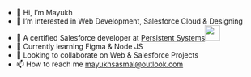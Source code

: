 - 👋 Hi, I’m Mayukh
- 👀 I’m interested in Web Development, Salesforce Cloud & Designing
- 💼 A certified Salesforce developer at <a href="https://www.persistent.com/">Persistent Systems</a><img src="https://media.giphy.com/media/WUlplcMpOCEmTGBtBW/giphy.gif" width="30">
- 🌱 Currently learning Figma & Node JS
- 💞️ Looking to collaborate on Web & Salesforce Projects
- 📫 How to reach me mayukhsasmal@outlook.com

<!---
MayukhS1/MayukhS1 is a ✨ special ✨ repository because its `README.md` (this file) appears on your GitHub profile.
You can click the Preview link to take a look at your changes.
--->
